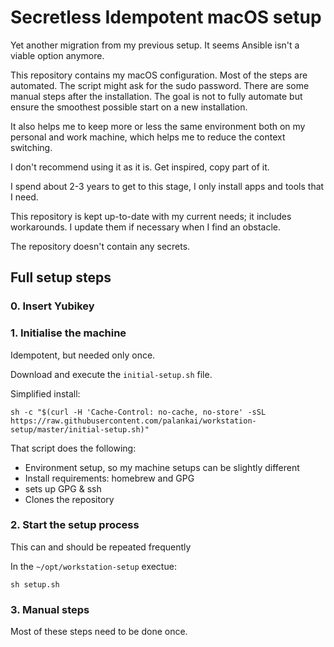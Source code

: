 # Secretless Idempotent macOS setup

Yet another migration from my previous setup.
It seems Ansible isn't a viable option anymore.

This repository contains my macOS configuration.
Most of the steps are automated. The script might ask for the sudo password.
There are some manual steps after the installation.
The goal is not to fully automate but ensure the smoothest possible start on a new installation.

It also helps me to keep more or less the same environment both on my personal and work machine, which helps me to reduce the context switching.

I don't recommend using it as it is. Get inspired, copy part of it.

I spend about 2-3 years to get to this stage, I only install apps and tools that I need.

This repository is kept up-to-date with my current needs; it includes workarounds. I update them if necessary when I find an obstacle.

The repository doesn't contain any secrets.

## Full setup steps

### 0. Insert Yubikey

### 1. Initialise the machine

Idempotent, but needed only once.

Download and execute the `initial-setup.sh` file.

Simplified install:
```
sh -c "$(curl -H 'Cache-Control: no-cache, no-store' -sSL https://raw.githubusercontent.com/palankai/workstation-setup/master/initial-setup.sh)"
```

That script does the following:
- Environment setup, so my machine setups can be slightly different
- Install requirements: homebrew and GPG
- sets up GPG & ssh
- Clones the repository

### 2. Start the setup process

This can and should be repeated frequently

In the `~/opt/workstation-setup` exectue:

```
sh setup.sh
```

### 3. Manual steps

Most of these steps need to be done once.

